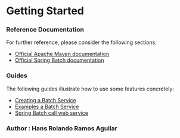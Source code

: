 # Getting Started

### Reference Documentation
For further reference, please consider the following sections:

* [Official Apache Maven documentation](https://maven.apache.org/guides/index.html)
* [Official Spring Batch documentation](https://spring.io/projects/spring-batch)

### Guides
The following guides illustrate how to use some features concretely:

* [Creating a Batch Service](https://spring.io/guides/gs/batch-processing/)
* [Examples a Batch Service](https://github.com/spring-projects/spring-batch)
* [Spring Batch call web service](https://stackoverflow.com/questions/29263927/i-need-to-write-a-spring-batch-to-call-the-web-service-is-there-any-example)

### Author : Hans Rolando Ramos Aguilar
